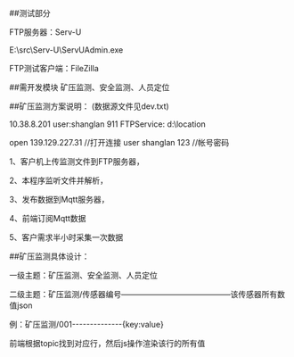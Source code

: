 ##测试部分

FTP服务器：Serv-U

E:\src\Serv-U\ServUAdmin.exe

FTP测试客户端：FileZilla


##需开发模块
矿压监测、安全监测、人员定位


##矿压监测方案说明：
(数据源文件见dev.txt)

10.38.8.201
user:shanglan 911
FTPService: d:\location


open 139.129.227.31	//打开连接
user  shanglan 123	//帐号密码



1、客户机上传监测文件到FTP服务器，     

2、本程序监听文件并解析，

3、发布数据到Mqtt服务器，

4、前端订阅Mqtt数据

5、客户需求半小时采集一次数据



##矿压监测具体设计：

一级主题：矿压监测、安全监测、人员定位

二级主题：矿压监测/传感器编号——————————————该传感器所有数值json

例：矿压监测/001--------------{key:value}

前端根据topic找到对应行，然后js操作渲染该行的所有值


